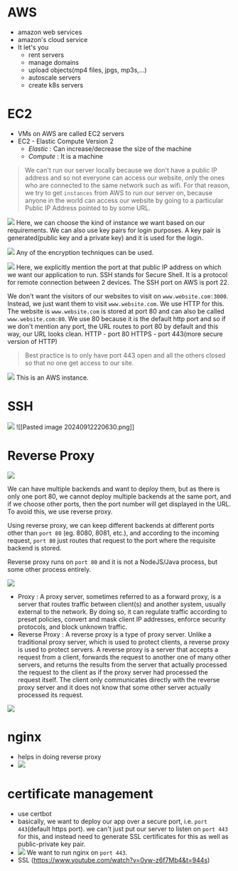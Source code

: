 # AWS
- amazon web services
- amazon's cloud service
- It let's you
	- rent servers
	- manage domains
	- upload objects(mp4 files, jpgs, mp3s,...)
	- autoscale servers
	- create k8s servers
# EC2
- VMs on AWS are called EC2 servers
- EC2 - Elastic Compute Version 2
	- *Elastic* : Can increase/decrease the size of the machine
	- *Compute* : It is a machine

> We can't run our server locally because we don't have a public IP address and so not everyone can access our website, only the ones who are connected to the same network such as wifi. For that reason, we try to get `instances` from AWS to run our server on, because anyone in the world can access our website by going to a particular Public IP Address pointed to by some URL.

![](attachments/Pasted%20image%2020240912200504.png)
Here, we can choose the kind of instance we want based on our requirements. We can also use key pairs for login purposes. A key pair is generated(public key and a private key) and it is used for the login.

![](attachments/Pasted%20image%2020240912200618.png)
Any of the encryption techniques can be used.


![](attachments/Pasted%20image%2020240912200400.png)
Here, we explicitly mention the port at that public IP address on which we want our application to run. 
SSH stands for Secure Shell. It is a protocol for remote connection between 2 devices. The SSH port on AWS is port 22.

We don't want the visitors of our websites to visit on `www.website.com:3000`. Instead, we just want them to visit `www.website.com`. We use HTTP for this. The website is `www.website.com` is stored at port 80 and can also be called `www.website.com:80`.  We use 80 because it is the default http port and so if we don't mention any port, the URL routes to port 80 by default and this way, our URL looks clean.
HTTP - port 80
HTTPS - port 443(more secure version of HTTP)

>Best practice is to only have port 443 open and all the others closed so that no one get access to our site.

![](attachments/Pasted%20image%2020240912201853.png)
This is an AWS instance. 

# SSH
![](attachments/Pasted%20image%2020240912220615.png)
![[Pasted image 20240912220630.png]]

# Reverse Proxy
![](attachments/Pasted%20image%2020240912223647.png)

We can have multiple backends and want to deploy them, but as there is only one port 80, we cannot deploy multiple backends at the same port, and if we choose other ports, then the port number will get displayed in the URL. To avoid this, we use reverse proxy.

Using reverse proxy, we can keep different backends at different ports other than `port 80` (eg. 8080, 8081, etc.), and according to the incoming request, `port 80` just routes that request to the port where the requisite backend is stored. 

Reverse proxy runs on `port 80` and it is not a NodeJS/Java process, but some other process entirely.

![](attachments/Pasted%20image%2020240912224207.png)

- Proxy : A proxy server, sometimes referred to as a forward proxy, is a server that routes traffic between client(s) and another system, usually external to the network. By doing so, it can regulate traffic according to preset policies, convert and mask client IP addresses, enforce security protocols, and block unknown traffic.
- Reverse Proxy : A reverse proxy is a type of proxy server. Unlike a traditional proxy server, which is used to protect clients, a reverse proxy is used to protect servers. A reverse proxy is a server that accepts a request from a client, forwards the request to another one of many other servers, and returns the results from the server that actually processed the request to the client as if the proxy server had processed the request itself. The client only communicates directly with the reverse proxy server and it does not know that some other server actually processed its request.

![](attachments/Pasted%20image%2020240912225029.png)

# nginx
- helps in doing reverse proxy
- ![](attachments/Pasted%20image%2020240912230602.png)

# certificate management
- use certbot
- basically, we want to deploy our app over a secure port, i.e. `port 443`(default https port). we can't just put our server to listen on `port 443` for this, and instead need to generate SSL certificates for this as well as public-private key pair.
- ![](attachments/Pasted%20image%2020240912233338.png) We want to run nginx on `port 443`. 
- SSL (https://www.youtube.com/watch?v=0yw-z6f7Mb4&t=944s)








